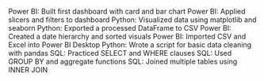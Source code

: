 Power BI: Built first dashboard with card and bar chart
Power BI: Applied slicers and filters to dashboard
Python: Visualized data using matplotlib and seaborn
Python: Exported a processed DataFrame to CSV
Power BI: Created a date hierarchy and sorted visuals
Power BI: Imported CSV and Excel into Power BI Desktop
Python: Wrote a script for basic data cleaning with pandas
SQL: Practiced SELECT and WHERE clauses
SQL: Used GROUP BY and aggregate functions
SQL: Joined multiple tables using INNER JOIN
